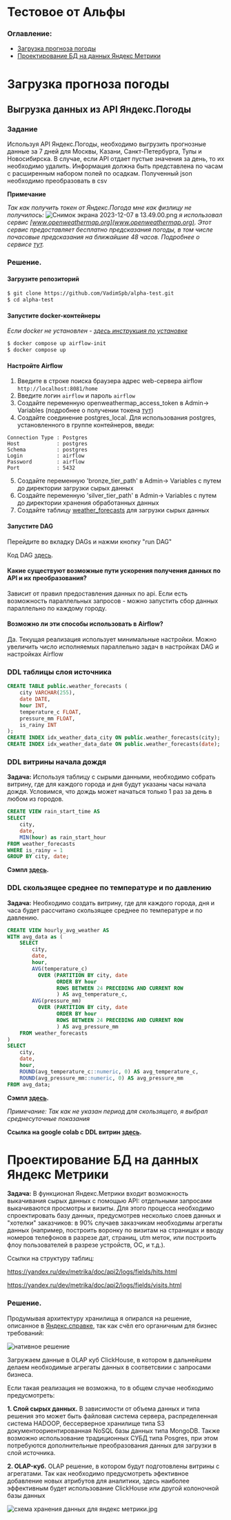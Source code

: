 # Тестовое от Альфы

### Оглавление: 
* [Загрузка прогноза погоды](#Загрузка-прогноза-погоды)
* [Проектирование БД на данных Яндекс Метрики](#Проектирование-БД-на-данных-Яндекс-Метрики)


# Загрузка прогноза погоды 

##  Выгрузка данных из API Яндекс.Погоды

### Задание
Используя API Яндекс.Погоды, необходимо выгрузить прогнозные данные за 7 дней для Москвы, Казани, Санкт-Петербурга, Тулы и Новосибирска. В случае, если API отдает пустые значения за день, то их необходимо удалить.
Информация должна быть представлена по часам с расширенным набором полей по осадкам.
Полученный json необходимо преобразовать в csv

**Примечание**

*Так как  получить токен от Яндекс.Погода мне как физлицу не получилось:*
![Снимок экрана 2023-12-07 в 13.49.00.png](images%2F%D0%A1%D0%BD%D0%B8%D0%BC%D0%BE%D0%BA%20%D1%8D%D0%BA%D1%80%D0%B0%D0%BD%D0%B0%202023-12-07%20%D0%B2%2013.49.00.png)
*я использовал сервис [www.openweathermap.org](www.openweathermap.org). Этот сервис предоставляет бесплатно предсказания погоды, в том числе почасовые предсказания на ближайшие 48 часов. Подробнее о сервисе [тут](https://openweathermap.org/api/one-call-3).*

### Решение.
#### Загрузите репозиторий

```sh
$ git clone https://github.com/VadimSpb/alpha-test.git
$ cd alpha-test
```

#### Запустите docker-контейнеры
*Если docker не установлен - [здесь инструкция по установке](https://www.docker.com/get-started/)*
```sh
$ docker compose up airflow-init
$ docker compose up
```
####  Настройте Airflow
1. Введите в строке поиска браузера адрес web-сервера airflow 
`http://localhost:8081/home`
2. Введите логин `airflow` и пароль `airflow`
3. Создайте переменную openweathermap_access_token в Admin-> Variables (подробнее о получении токена [тут](https://home.openweathermap.org/api_keys))
4. Создайте соединение postgres_local. Для использования postgres, установленного в группе контейнеров, введи:
```    
Connection Type : Postgres
Host            : postgres
Schema          : postgres
Login           : airflow
Password        : airflow
Port            : 5432
``` 
5. Cоздайте переменную 'bronze_tier_path' в Admin-> Variables с путем до директории загрузки сырых данных
6. Cоздайте переменную 'silver_tier_path' в Admin-> Variables с путем до директории хранения обработанных данных
7. Создайте таблицу [weather_forecasts](#DDL-таблицы-слоя-источника) для загрузки сырых данных 
####  Запустите DAG 

Перейдите во вкладку DAGs и нажми кнопку "run DAG"

Код DAG [здесь](https://github.com/VadimSpb/alpha-test/blob/main/dags/extract_48hour_forecast.py).    

#### Какие существуют возможные пути ускорения получения данных по API и их преобразования? 
Зависит от правил предоставления данных по api. Если есть возможность параллельных запросов - можно запустить сбор данных параллельно по каждому городу.

#### Возможно ли эти способы использовать в Airflow?
Да. Текущая реализация использует минимальные настройки. Можно увеличить число исполняемых параллельно задач в настройках DAG и настройках Airflow


### DDL таблицы слоя источника

```sql
CREATE TABLE public.weather_forecasts (
    city VARCHAR(255),
    date DATE,
    hour INT,
    temperature_c FLOAT,
    pressure_mm FLOAT,
    is_rainy INT
);
CREATE INDEX idx_weather_data_city ON public.weather_forecasts(city);
CREATE INDEX idx_weather_data_date ON public.weather_forecasts(date);
```
### DDL витрины начала дождя 

**Задача:** Используя таблицу с сырыми данными, необходимо собрать витрину, где для каждого города и дня будут указаны часы начала дождя. Условимся, что дождь может начаться только 1 раз за день в любом из городов.
```sql
CREATE VIEW rain_start_time AS
SELECT
    city,
    date,
    MIN(hour) as rain_start_hour
FROM weather_forecasts
WHERE is_rainy = 1
GROUP BY city, date;
```
**Сэмпл [здесь](outputs%2FDM%20rains.csv).**

### DDL скользящее среднее по температуре и по давлению

**Задача:** Необходимо создать витрину, где для каждого города, дня и часа будет рассчитано скользящее среднее по температуре и по давлению.
```sql
CREATE VIEW hourly_avg_weather AS
WITH avg_data as (
    SELECT
        city,
        date,
        hour,
        AVG(temperature_c) 
          OVER (PARTITION BY city, date 
                ORDER BY hour 
                ROWS BETWEEN 24 PRECEDING AND CURRENT ROW
                ) AS avg_temperature_c,
        AVG(pressure_mm) 
          OVER (PARTITION BY city, date 
                ORDER BY hour 
                ROWS BETWEEN 24 PRECEDING AND CURRENT ROW
                ) AS avg_pressure_mm
    FROM weather_forecasts
) 
SELECT 
    city,
    date,
    hour,
    ROUND(avg_temperature_c::numeric, 0) AS avg_temperature_c,
    ROUND(avg_pressure_mm::numeric, 0) AS avg_pressure_mm
FROM avg_data;
```

**Сэмпл [здесь](outputs%2FDM%20average.csv).**

*Примечание: Так как не указан период для скользящего, я выбрал среднесуточные показания*

**Ссылка на google colab с DDL витрин [здесь](https://colab.research.google.com/drive/1DXQ7igpJ2QUnzmN5insgTdTFZEzLRzZI?usp=sharing).**

# Проектирование БД на данных Яндекс Метрики

**Задача:** В функционал Яндекс.Метрики входит возможность выкачивания сырых данных с помощью API: отдельными запросами выкачиваются просмотры и визиты. Для этого процесса необходимо спроектировать базу данных, предусмотрев несколько слоев данных и "хотелки" заказчиков: в 90% случаев заказчикам необходимы агрегаты данных (например, построить воронку по визитам на страницах и вводу номеров телефонов в разрезе дат, страниц, utm меток, или построить флоу пользователей в разрезе устройств, ОС, и т.д.).

Ссылки на структуру таблиц:

https://yandex.ru/dev/metrika/doc/api2/logs/fields/hits.html

https://yandex.ru/dev/metrika/doc/api2/logs/fields/visits.html

### Решение.

Продумывая архитектуру хранилища я опирался на решение, описанное в [Яндекс.справке](https://yandex.ru/support/metrica/pro/cloud.html), так как счёл его органичным для бизнес требований:


![нативное решение](https://yastatic.net/s3/doc-binary/freeze/Zx2Ak31fUh06j9caAFJEmswt90g.svg)

Загружаем данные в OLAP куб ClickHouse, в котором в дальнейшем делаем необходимые агрегаты данных в соответсвиии с запросами бизнеса.

Если такая реализация не возможна, то в общем случае необходимо предусмотреть: 

**1. Cлой сырых данных.** В зависимости от объема данных и типа решения это может быть файловая система сервера, распределенная система HADOOP, бессерверное хранилище типа S3  документоориентированная NoSQL  базы данных типа MongoDB. 
Также возможно использование традиционных СУБД типа Posgres, при этом потребуются дополнительные преобразования данных для загрузки в слой источника.


**2. OLAP-куб.** OLAP решение, в котором будут подготовлены витрины с агрегатами. Так как необходимо предусмотреть эфективное добавление новых атрибутов для аналитики, здесь наиболее эффективным будет использование ClickHouse или другой колоночной базы данных 

![схема хранения данных для яндекс метрики.jpg](images%2F%D1%81%D1%85%D0%B5%D0%BC%D0%B0%20%D1%85%D1%80%D0%B0%D0%BD%D0%B5%D0%BD%D0%B8%D1%8F%20%D0%B4%D0%B0%D0%BD%D0%BD%D1%8B%D1%85%20%D0%B4%D0%BB%D1%8F%20%D1%8F%D0%BD%D0%B4%D0%B5%D0%BA%D1%81%20%D0%BC%D0%B5%D1%82%D1%80%D0%B8%D0%BA%D0%B8.jpg)